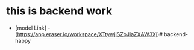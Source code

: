# this is backend work

- [model Link] - (https://app.eraser.io/workspace/XTtywjlSZoJiaZXAW3Xj)# backend-happy
